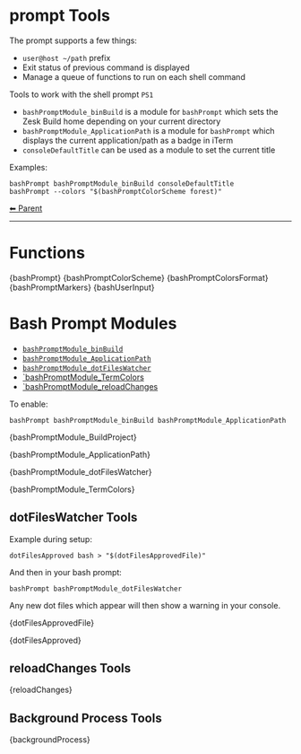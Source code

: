 # prompt Tools

The prompt supports a few things:

- `user@host ~/path` prefix
- Exit status of previous command is displayed
- Manage a queue of functions to run on each shell command

Tools to work with the shell prompt `PS1`

- `bashPromptModule_binBuild` is a module for `bashPrompt` which sets the Zesk Build home depending on your current
  directory
- `bashPromptModule_ApplicationPath` is a module for `bashPrompt` which displays the current application/path as a badge
  in iTerm
- `consoleDefaultTitle` can be used as a module to set the current title

Examples:

    bashPrompt bashPromptModule_binBuild consoleDefaultTitle
    bashPrompt --colors "$(bashPromptColorScheme forest)"

<!-- TEMPLATE header 2 -->
[⬅ Parent ](../index.md)
<hr />

# Functions

{bashPrompt}
{bashPromptColorScheme}
{bashPromptColorsFormat}
{bashPromptMarkers}
{bashUserInput}

# Bash Prompt Modules

- [`bashPromptModule_binBuild`](#bashPromptModule_binBuild)
- [`bashPromptModule_ApplicationPath`](#bashPromptModule_ApplicationPath)
- [`bashPromptModule_dotFilesWatcher`](#bashPromptModule_dotFilesWatcher)
- [`bashPromptModule_TermColors](#bashPromptModule_TermColors)
- [`bashPromptModule_reloadChanges](#bashPromptModule_reloadChanges)

To enable:

    bashPrompt bashPromptModule_binBuild bashPromptModule_ApplicationPath

{bashPromptModule_BuildProject}

{bashPromptModule_ApplicationPath}

{bashPromptModule_dotFilesWatcher}

{bashPromptModule_TermColors}

## dotFilesWatcher Tools

Example during setup:

    dotFilesApproved bash > "$(dotFilesApprovedFile)"

And then in your bash prompt:

    bashPrompt bashPromptModule_dotFilesWatcher

Any new dot files which appear will then show a warning in your console.

{dotFilesApprovedFile}

{dotFilesApproved}

## reloadChanges Tools

{reloadChanges}

## Background Process Tools

{backgroundProcess}